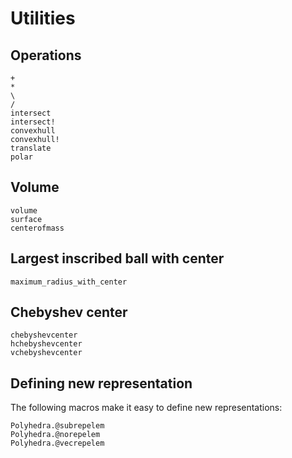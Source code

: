 # Utilities

## Operations

```@docs
+
*
\
/
intersect
intersect!
convexhull
convexhull!
translate
polar
```

## Volume

```@docs
volume
surface
centerofmass
```

## Largest inscribed ball with center

```@docs
maximum_radius_with_center
```

## Chebyshev center

```@docs
chebyshevcenter
hchebyshevcenter
vchebyshevcenter
```

## Defining new representation

The following macros make it easy to define new representations:
```@docs
Polyhedra.@subrepelem
Polyhedra.@norepelem
Polyhedra.@vecrepelem
```
